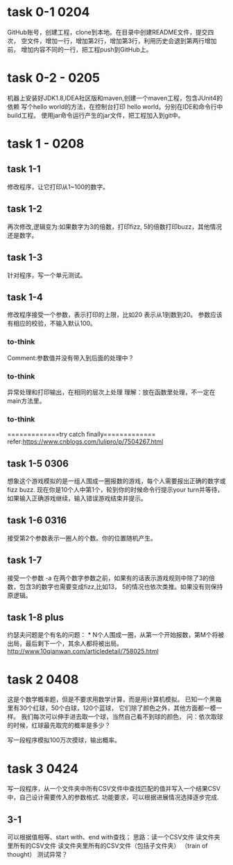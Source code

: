 # task 0-1 0204
GitHub账号，创建工程，clone到本地。在目录中创建README文件，提交四次，
空文件，增加一行，增加第2行，增加第3行，利用历史会退到第两行增加前，
增加内容不同的一行，把工程push到GitHub上。
# task 0-2 - 0205
机器上安装好JDK1.8,IDEA社区版和maven,创建一个maven工程，包含JUnit4的依赖
写个hello world的方法，在控制台打印 hello world。分别在IDE和命令行中build工程。
使用jar命令运行产生的jar文件，把工程加入到git中。
# task 1 - 0208

## task 1-1
修改程序，让它打印从1~100的数字。

## task 1-2
再次修改,逻辑变为:如果数字为3的倍数，打印fizz,
5的倍数打印buzz，其他情况还是数字。
## task 1-3
针对程序，写一个单元测试。
## task 1-4
修改程序接受一个参数，表示打印的上限，比如20 表示从1到数到20。
参数应该有相应的校验，不输入默认100。
### to-think 
Comment:参数值并没有带入到后面的处理中？

### to-think
异常处理和打印输出，在相同的层次上处理
理解：放在函数里处理，不一定在main方法里。

### to-think
=============try catch finally=============
refer:https://www.cnblogs.com/lulipro/p/7504267.html

## task 1-5 0306
想象这个游戏模拟的是一组人围成一圈报数的游戏，每个人需要报出正确的数字或fizz buzz.
现在你是10个人中第1个，轮到你的时候命令行提示your turn并等待，
如果输入正确游戏继续，输入错误游戏结束并提示。


## task 1-6 0316
接受第2个参数表示一圈人的个数。你的位置随机产生。

## task 1-7 
接受一个参数 -a 在两个数字参数之前，如果有的话表示游戏规则中除了3的倍数，包含3的数字也需要变成fizz,比如13，
5的情况也依次类推。如果没有则保持原逻辑。

## task 1-8 plus
约瑟夫问题是个有名的问题： * N个人围成一圈，从第一个开始报数，第M个将被出局，最后剩下一个，其余人都将被出局。
http://www.10qianwan.com/articledetail/758025.html

# task 2 0408
这是个数学概率题，但是不要求用数学计算，而是用计算机模拟。
已知一个黑箱里有30个红球，50个白球，120个蓝球，
它们除了颜色之外，其他方面都一模一样。
我们每次可以伸手进去取一个球，当然自己看不到球的颜色，
问：依次取球的时候，红球最先取完的概率是多少？

写一段程序模拟100万次摸球，输出概率。

# task 3 0424
写一段程序，从一个文件夹中所有CSV文件中查找匹配的值并写入一个结果CSV中，自己设计需要传入的参数格式.
功能要求，可以根据进展情况选择逐步完成.

## 3-1 
可以根据值相等、start with、end with查找；
思路：读一个CSV文件
读文件夹里所有的CSV文件
读文件夹里所有的CSV文件（包括子文件夹）
（train of thought）
测试异常？
